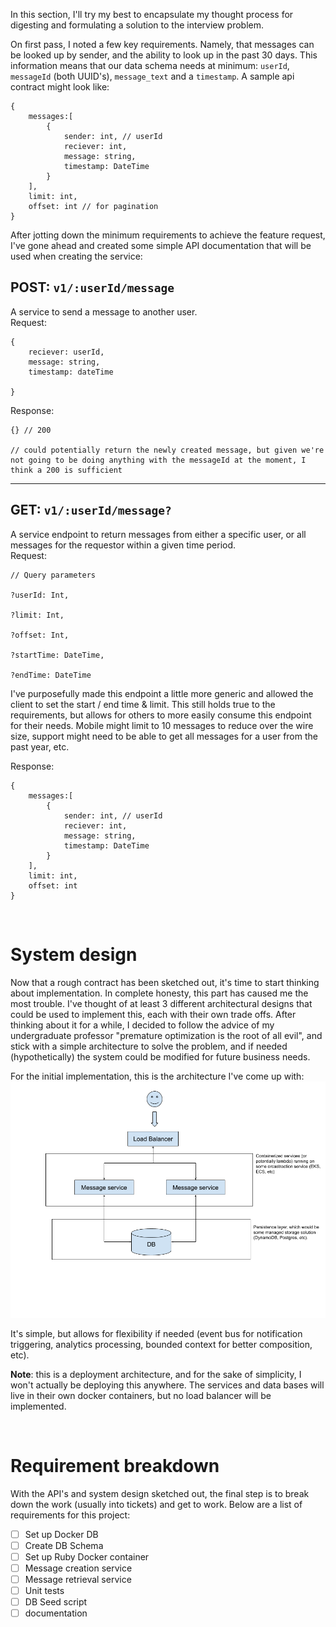 In this section, I'll try my best to encapsulate my thought process for digesting and formulating a solution to the interview problem. 

On first pass, I noted a few key requirements. Namely, that messages can be looked up by sender, and the ability to look up in the past 30 days. This information means that our data schema needs at minimum: `userId`, `messageId` (both UUID's), `message_text` and a `timestamp`. A sample api contract might look like:
```
{
    messages:[
        {
            sender: int, // userId
            reciever: int,
            message: string,
            timestamp: DateTime
        }
    ],
    limit: int,
    offset: int // for pagination
}
```

After jotting down the minimum requirements to achieve the feature request, I've gone ahead and created some simple API documentation that will be used when creating the service:


## POST: `v1/:userId/message`
A service to send a message to another user. </br>
Request:
```
{
    reciever: userId,
    message: string,
    timestamp: dateTime

}
```

Response:
```
{} // 200

// could potentially return the newly created message, but given we're not going to be doing anything with the messageId at the moment, I think a 200 is sufficient
```
---

## GET: `v1/:userId/message?`
A service endpoint to return messages from either a specific user, or all messages for the requestor within a given time period. </br>
Request:
```
// Query parameters

?userId: Int,

?limit: Int,

?offset: Int,

?startTime: DateTime,

?endTime: DateTime
```
I've purposefully made this endpoint a little more generic and allowed the client to set the start / end time & limit. This still holds true to the requirements, but allows for others to more easily consume this endpoint for their needs. Mobile might limit to 10 messages to reduce over the wire size, support might need to be able to get all messages for a user from the past year, etc. 

Response:
```
{
    messages:[
        {
            sender: int, // userId
            reciever: int,
            message: string,
            timestamp: DateTime
        }
    ],
    limit: int,
    offset: int 
}
```
<br />

# System design

Now that a rough contract has been sketched out, it's time to start thinking about implementation. In complete honesty, this part has caused me the most trouble. I've thought of at least 3 different architectural designs that could be used to implement this, each with their own trade offs. After thinking about it for a while, I decided to follow the advice of my undergraduate professor "premature optimization is the root of all evil", and stick with a simple architecture to solve the problem, and if needed (hypothetically) the system could be modified for future business needs. 

For the initial implementation, this is the architecture I've come up with: 
![architecture_overview](architecture_overview.png)

It's simple, but allows for flexibility if needed (event bus for notification triggering, analytics processing, bounded context for better composition, etc). 

**Note**: this is a deployment architecture, and for the sake of simplicity, I won't actually be deploying this anywhere. The services and data bases will live in their own docker containers, but no load balancer will be implemented. 

</br>

# Requirement breakdown
With the API's and system design sketched out, the final step is to break down the work (usually into tickets) and get to work. Below are a list of requirements for this project:

* [ ] Set up Docker DB 
* [ ] Create DB Schema
* [ ] Set up Ruby Docker container
* [ ] Message creation service
* [ ] Message retrieval service
* [ ] Unit tests
* [ ] DB Seed script
* [ ] documentation

